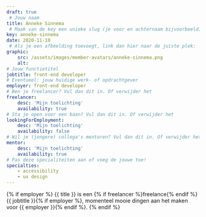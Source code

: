 ```yaml
---
draft: true
 # Jouw naam
title: Anneke Sinnema
 # Maak van de key een unieke slug (je voor en achternaam bijvoorbeeld). Hiermee wordt de Nederlandse aan de Engelse versie van deze pagina gekoppeld.
key: anneke-sinnema
date: 2020-11-10
 # Als je een afbeelding toevoegt, link dan hier naar de juiste plek:
graphic:
    src: /assets/images/member-avatars/anneke-sinnema.png
    alt:
# Jouw functietitel
jobtitle: front-end developer
# Eventueel: jouw huidige werk- of opdrachtgever
employer: front-end developer
# Ben je freelancer? Vul dan dit in. Of verwijder het
freelancer: 
    desc: 'Mijn toelichting'
    availability: true
# Sta je open voor een baan? Vul dan dit in. Of verwijder het
lookingForEmployment: 
    desc: 'Mijn toelichting'
    availability: false
# Wil je (jongere) collega's mentoren? Vul dan dit in. Of verwijder het
mentor: 
    desc: 'Mijn toelichting'
    availability: true
# Pas deze specialiteiten aan of voeg de jouwe toe!
specialties:
    - accessibility
    - ux design
---
```


{% if employer %}
{{ title }} is een {% if freelancer %}freelance{% endif %} {{ jobtitle }}{% if employer %}, momenteel mooie dingen aan het maken voor {{ employer }}{% endif %}.
{% endif %}
